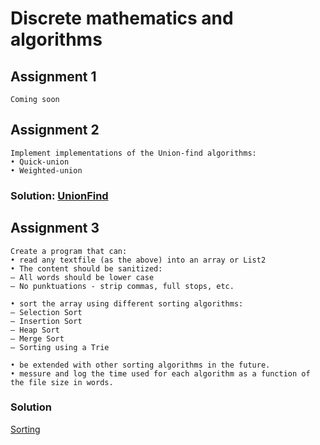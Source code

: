 # Discrete mathematics and algorithms
## Assignment 1 
```
Coming soon
```

## Assignment 2
```
Implement implementations of the Union-find algorithms:
• Quick-union
• Weighted-union
```
### Solution: [UnionFind](https://github.com/fred8728/SOFT_MAL_assignments/tree/master/SOFT_MAL/src/UnionFind)

## Assignment 3
```
Create a program that can: 
• read any textfile (as the above) into an array or List2
• The content should be sanitized:
– All words should be lower case
– No punktuations - strip commas, full stops, etc.

• sort the array using different sorting algorithms:
– Selection Sort
– Insertion Sort
– Heap Sort
– Merge Sort
– Sorting using a Trie

• be extended with other sorting algorithms in the future.
• messure and log the time used for each algorithm as a function of the file size in words.
```
### Solution 
[Sorting](https://github.com/fred8728/SOFT_MAL_assignments/tree/master/SOFT_MAL/src/SortingFile)
